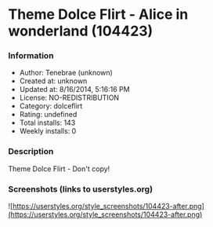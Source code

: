 # Theme Dolce Flirt - Alice in wonderland (104423)

### Information
- Author: Tenebrae (unknown)
- Created at: unknown
- Updated at: 8/16/2014, 5:16:16 PM
- License: NO-REDISTRIBUTION
- Category: dolceflirt
- Rating: undefined
- Total installs: 143
- Weekly installs: 0


### Description
Theme Dolce Flirt - Don't copy!


### Screenshots (links to userstyles.org)
![https://userstyles.org/style_screenshots/104423-after.png](https://userstyles.org/style_screenshots/104423-after.png)


